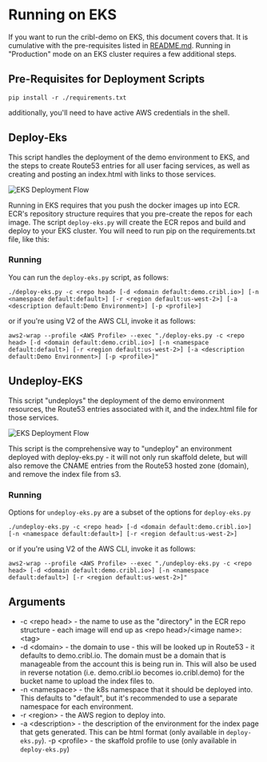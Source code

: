 # Running on EKS

If you want to run the cribl-demo on EKS, this document covers that. It is cumulative with the pre-requisites listed in [README.md](README.md). Running in "Production" mode on an EKS cluster requires a few additional steps.

## Pre-Requisites for Deployment Scripts

```
pip install -r ./requirements.txt
```
additionally, you'll need to have active AWS credentials in the shell.


## Deploy-Eks
This script handles the deployment of the demo environment to EKS, and the steps to create Route53 entries for all user facing services, as well as creating and posting an index.html with links to those services.

![EKS Deployment Flow](img/deploy-eks-flow.svg)

Running in EKS requires that you push the docker images up into ECR. ECR's repository structure requires that you pre-create the repos for each image. The script `deploy-eks.py` will create the ECR repos and build and deploy to your EKS cluster. You will need to run pip on the requirements.txt file, like this:


### Running
You can run the `deploy-eks.py` script, as follows:

```
./deploy-eks.py -c <repo head> [-d <domain default:demo.cribl.io>] [-n <namespace default:default>] [-r <region default:us-west-2>] [-a <description default:Demo Environment>] [-p <profile>]
```

or if you're using V2 of the AWS CLI, invoke it as follows:
```
aws2-wrap --profile <AWS Profile> --exec "./deploy-eks.py -c <repo head> [-d <domain default:demo.cribl.io>] [-n <namespace default:default>] [-r <region default:us-west-2>] [-a <description default:Demo Environment>] [-p <profile>]"
```

## Undeploy-EKS
This script "undeploys" the deployment of the demo environment resources, the Route53 entries associated with it, and the index.html file for those services.

![EKS Deployment Flow](img/undeploy-eks-flow.svg)

This script is the comprehensive way to "undeploy" an environment deployed with deploy-eks.py - it will not only run skaffold delete, but will also remove the CNAME entries from the Route53 hosted zone (domain), and remove the index file from s3.

### Running

Options for `undeploy-eks.py` are a subset of the options for `deploy-eks.py`

```
./undeploy-eks.py -c <repo head> [-d <domain default:demo.cribl.io>] [-n <namespace default:default>] [-r <region default:us-west-2>]
```

or if you're using V2 of the AWS CLI, invoke it as follows:
```
aws2-wrap --profile <AWS Profile> --exec "./undeploy-eks.py -c <repo head> [-d <domain default:demo.cribl.io>] [-n <namespace default:default>] [-r <region default:us-west-2>]"
```

## Arguments
* -c \<repo head\> - the name to use as the "directory" in the ECR repo structure - each image will end up as \<repo head\>/\<image name\>:\<tag\>
* -d \<domain\> - the domain to use - this will be looked up in Route53 - it defaults to demo.cribl.io. The domain must be a domain that is manageable from the account this is being run in. This will also be used in reverse notation (i.e. demo.cribl.io becomes io.cribl.demo) for the bucket name to upload the index files to.
* -n \<namespace\> - the k8s namespace that it should be deployed into. This defaults to "default", but it's recommended to use a separate namespace for each environment.
* -r \<region\> - the AWS region to deploy into.
* -a \<description\> - the description of the environment for the index page that gets generated. This can be html format (only available in `deploy-eks.py`).
-p \<profile\> - the skaffold profile to use (only available in `deploy-eks.py`)
